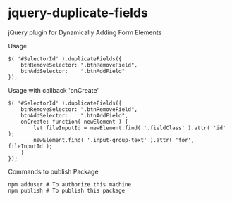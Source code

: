 # jquery-duplicate-fields
jQuery plugin for Dynamically Adding Form Elements

Usage
```
$( '#SelectorId' ).duplicateFields({
    btnRemoveSelector: ".btnRemoveField",
    btnAddSelector:    ".btnAddField"
});
```

Usage with callback 'onCreate'
```
$( '#SelectorId' ).duplicateFields({
    btnRemoveSelector: ".btnRemoveField",
    btnAddSelector:    ".btnAddField",
    onCreate: function( newElement ) {
        let fileInputId = newElement.find( '.fieldClass' ).attr( 'id' );
        newElement.find( '.input-group-text' ).attr( 'for', fileInputId );
    }
});
```

Commands to publish Package
```
npm adduser # To authorize this machine
npm publish # To publish this package
```

